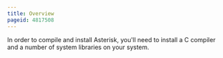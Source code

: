 ```yaml
---
title: Overview
pageid: 4817508
---
```


In order to compile and install Asterisk, you'll need to install a C compiler and a number of system libraries on your system.

